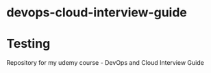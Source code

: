 # devops-cloud-interview-guide
# Testing
Repository for my udemy course - DevOps and Cloud Interview Guide
